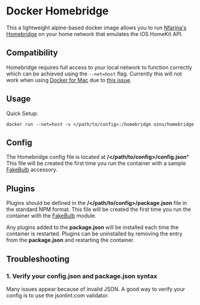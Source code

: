 # Docker Homebridge

This a lightweight alpine-based docker image allows you to run [Nfarina's](https://github.com/nfarina) [Homebridge](https://github.com/nfarina/homebridge) on your home network that emulates the iOS HomeKit API.

## Compatibility

Homebridge requires full access to your local network to function correctly which can be achieved using the ```--net=host``` flag.
Currently this will not work when using [Docker for Mac](https://docs.docker.com/docker-for-mac/) due to [this issue](https://github.com/docker/for-mac/issues/68).

## Usage

Quick Setup:

```shell
docker run --net=host -v </path/to/config>:/homebridge oznu/homebridge
```

## Config

The Homebridge config file is located at **/</path/to/config>/config.json***
This file will be created the first time you run the container with a sample [FakeBulb](https://www.npmjs.com/package/homebridge-fakebulb) accessory.

## Plugins

Plugins should be defined in the **/</path/to/config>/package.json** file in the standard NPM format.
This file will be created the first time you run the container with the [FakeBulb](https://www.npmjs.com/package/homebridge-fakebulb) module.

Any plugins added to the **package.json** will be installed each time the container is restarted.
Plugins can be uninstalled by removing the entry from the **package.json** and restarting the container.

## Troubleshooting

### 1. Verify your config.json and package.json syntax

Many issues appear because of invalid JSON. A good way to verify your config is to use the jsonlint.com validator.
